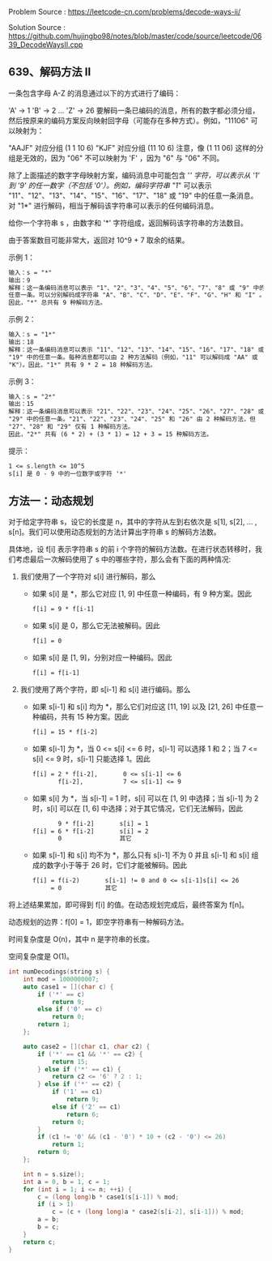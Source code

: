 <!--
 * @Author : Hu Jingbo
 * @Date   : 2021-10-05
-->

Problem Source : <https://leetcode-cn.com/problems/decode-ways-ii/>

Solution Source : <https://github.com/hujingbo98/notes/blob/master/code/source/leetcode/0639_DecodeWaysII.cpp>

## 639、解码方法 II

一条包含字母 A-Z 的消息通过以下的方式进行了编码：

'A' -> 1
'B' -> 2
...
'Z' -> 26
要解码一条已编码的消息，所有的数字都必须分组，然后按原来的编码方案反向映射回字母（可能存在多种方式）。例如，"11106" 可以映射为：

"AAJF" 对应分组 (1 1 10 6)
"KJF" 对应分组 (11 10 6)
注意，像 (1 11 06) 这样的分组是无效的，因为 "06" 不可以映射为 'F' ，因为 "6" 与 "06" 不同。

除了上面描述的数字字母映射方案，编码消息中可能包含 '*' 字符，可以表示从 '1' 到 '9' 的任一数字（不包括 '0'）。例如，编码字符串 "1*" 可以表示 "11"、"12"、"13"、"14"、"15"、"16"、"17"、"18" 或 "19" 中的任意一条消息。对 "1*" 进行解码，相当于解码该字符串可以表示的任何编码消息。

给你一个字符串 s ，由数字和 '*' 字符组成，返回解码该字符串的方法数目。

由于答案数目可能非常大，返回对 10^9 + 7 取余的结果。

示例 1：

```txt
输入：s = "*"
输出：9
解释：这一条编码消息可以表示 "1"、"2"、"3"、"4"、"5"、"6"、"7"、"8" 或 "9" 中的
任意一条。可以分别解码成字符串 "A"、"B"、"C"、"D"、"E"、"F"、"G"、"H" 和 "I" 。
因此，"*" 总共有 9 种解码方法。
```

示例 2：

```txt
输入：s = "1*"
输出：18
解释：这一条编码消息可以表示 "11"、"12"、"13"、"14"、"15"、"16"、"17"、"18" 或
"19" 中的任意一条。每种消息都可以由 2 种方法解码（例如，"11" 可以解码成 "AA" 或
"K"）。因此，"1*" 共有 9 * 2 = 18 种解码方法。
```

示例 3：

```txt
输入：s = "2*"
输出：15
解释：这一条编码消息可以表示 "21"、"22"、"23"、"24"、"25"、"26"、"27"、"28" 或
"29" 中的任意一条。"21"、"22"、"23"、"24"、"25" 和 "26" 由 2 种解码方法，但
"27"、"28" 和 "29" 仅有 1 种解码方法。
因此，"2*" 共有 (6 * 2) + (3 * 1) = 12 + 3 = 15 种解码方法。
```

提示：

```txt
1 <= s.length <= 10^5
s[i] 是 0 - 9 中的一位数字或字符 '*'
```

## 方法一：动态规划

对于给定字符串 s，设它的长度是 n，其中的字符从左到右依次是 s[1], s[2], ... , s[n]。我们可以使用动态规划的方法计算出字符串 s 的解码方法数。

具体地，设 f[i] 表示字符串 s 的前 i 个字符的解码方法数。在进行状态转移时，我们考虑最后一次解码使用了 s 中的哪些字符，那么会有下面的两种情况:

1. 我们使用了一个字符对 s[i] 进行解码，那么
   - 如果 s[i] 是 *，那么它对应 [1, 9] 中任意一种编码，有 9 种方案。因此

     ```txt
     f[i] = 9 * f[i-1]
     ```

   - 如果 s[i] 是 0，那么它无法被解码。因此

     ```txt
     f[i] = 0
     ```

   - 如果 s[i] 是 [1, 9]，分别对应一种编码。因此

     ```txt
     f[i] = f[i-1]
     ```

2. 我们使用了两个字符，即 s[i-1] 和 s[i] 进行编码。那么
   - 如果 s[i-1] 和 s[i] 均为 *，那么它们对应这 [11, 19] 以及 [21, 26] 中任意一种编码，共有 15 种方案。因此

     ```txt
     f[i] = 15 * f[i-2]
     ```

   - 如果 s[i-1] 为 *，当 0 <= s[i] <= 6 时，s[i-1] 可以选择 1 和 2；当 7 <= s[i] <= 9 时，s[i-1] 只能选择 1。因此

     ```txt
     f[i] = 2 * f[i-2],       0 <= s[i-1] <= 6
            f[i-2],           7 <= s[i-1] <= 9
     ```

   - 如果 s[i] 为 *，当 s[i-1] = 1 时，s[i] 可以在 [1, 9] 中选择；当 s[i-1] 为 2 时，s[i] 可以在 [1, 6] 中选择；对于其它情况，它们无法解码，因此

     ```txt
            9 * f[i-2]       s[i] = 1
     f[i] = 6 * f[i-2]       s[i] = 2
            0                其它
     ```

   - 如果 s[i-1] 和 s[i] 均不为 *，那么只有 s[i-1] 不为 0 并且 s[i-1] 和 s[i] 组成的数字小于等于 26 时，它们才能被解码。因此

     ```txt
     f[i] = f(i-2)       s[i-1] != 0 and 0 <= s[i-1]s[i] <= 26
          = 0            其它
     ```

将上述结果累加，即可得到 f[i] 的值。在动态规划完成后，最终答案为 f[n]。

动态规划的边界：f[0] = 1，即空字符串有一种解码方法。

时间复杂度是 O(n)，其中 n 是字符串的长度。

空间复杂度是 O(1)。

```c++
int numDecodings(string s) {
    int mod = 1000000007;
    auto case1 = [](char c) {
        if ('*' == c)
            return 9;
        else if ('0' == c)
            return 0;
        return 1;
    };

    auto case2 = [](char c1, char c2) {
        if ('*' == c1 && '*' == c2) {
            return 15;
        } else if ('*' == c1) {
            return c2 <= '6' ? 2 : 1;
        } else if ('*' == c2) {
            if ('1' == c1)
                return 9;
            else if ('2' == c1)
                return 6;
            return 0;
        }
        if (c1 != '0' && (c1 - '0') * 10 + (c2 - '0') <= 26)
            return 1;
        return 0;
    };

    int n = s.size();
    int a = 0, b = 1, c = 1;
    for (int i = 1; i <= n; ++i) {
        c = (long long)b * case1(s[i-1]) % mod;
        if (i > 1)
            c = (c + (long long)a * case2(s[i-2], s[i-1])) % mod;
        a = b;
        b = c;
    }
    return c;
}
```
